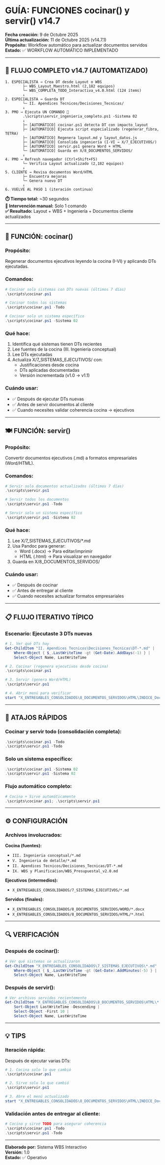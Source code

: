 # GUÍA: FUNCIONES cocinar() y servir() v14.7

**Fecha creación:** 9 de Octubre 2025  
**Última actualización:** 11 de Octubre 2025 (v14.7.1)  
**Propósito:** Workflow automático para actualizar documentos servidos  
**Estado:** ✅ WORKFLOW AUTOMÁTICO IMPLEMENTADO

---

## 🔄 FLUJO COMPLETO v14.7 (AUTOMATIZADO)

```
1. ESPECIALISTA → Crea DT desde Layout o WBS
        ├─ WBS_Layout_Maestro.html (2,182 equipos)
        └─ WBS_COMPLETA_TODO_Interactiva_v4.0.html (124 ítems)
        ↓
2. ESPECIALISTA → Guarda DT
        └─ II. Apendices Tecnicos/Decisiones_Tecnicas/
        ↓
3. PMO → Ejecuta UN COMANDO 🚀
        .\scripts\servir_ingenieria_completo.ps1 -Sistema 02
        ↓
        ├─ [AUTOMÁTICO] cocinar.ps1 detecta DT con impacto_layout
        ├─ [AUTOMÁTICO] Ejecuta script especializado (regenerar_fibra, TETRA)
        ├─ [AUTOMÁTICO] Regenera layout.md y layout_datos.js
        ├─ [AUTOMÁTICO] Consolida ingeniería (I-VI → X/7_EJECUTIVOS/)
        ├─ [AUTOMÁTICO] servir.ps1 genera Word + HTML
        └─ [AUTOMÁTICO] Guarda en X/8_DOCUMENTOS_SERVIDOS/
        ↓
4. PMO → Refresh navegador (Ctrl+Shift+F5)
        └─ Verifica Layout actualizado (2,182 equipos)
        ↓
5. CLIENTE → Revisa documentos Word/HTML
        ├─ Encuentra mejoras
        └─ Genera nuevo DT
        ↓
6. VUELVE AL PASO 1 (iteración continua)
```

**⏱️ Tiempo total:** ~30 segundos  
**🎯 Intervención manual:** Solo 1 comando  
**✅ Resultado:** Layout + WBS + Ingeniería + Documentos cliente actualizados  

---

## 🍳 FUNCIÓN: cocinar()

### **Propósito:**
Regenerar documentos ejecutivos leyendo la cocina (I-VI) y aplicando DTs ejecutadas.

### **Comandos:**

```powershell
# Cocinar solo sistemas con DTs nuevas (últimos 7 días)
.\scripts\cocinar.ps1

# Cocinar todos los sistemas
.\scripts\cocinar.ps1 -Todo

# Cocinar solo un sistema específico
.\scripts\cocinar.ps1 -Sistema 02
```

### **Qué hace:**
1. Identifica qué sistemas tienen DTs recientes
2. Lee fuentes de la cocina (III. Ingenieria conceptual)
3. Lee DTs ejecutadas
4. Actualiza X/7_SISTEMAS_EJECUTIVOS/ con:
   - Justificaciones desde cocina
   - DTs aplicadas documentadas
   - Versión incrementada (v1.0 → v1.1)

### **Cuándo usar:**
- ✅ Después de ejecutar DTs nuevas
- ✅ Antes de servir documentos al cliente
- ✅ Cuando necesites validar coherencia cocina → ejecutivos

---

## 🍽️ FUNCIÓN: servir()

### **Propósito:**
Convertir documentos ejecutivos (.md) a formatos empresariales (Word/HTML).

### **Comandos:**

```powershell
# Servir solo documentos actualizados (últimos 7 días)
.\scripts\servir.ps1

# Servir todos los documentos
.\scripts\servir.ps1 -Todo

# Servir solo un sistema específico
.\scripts\servir.ps1 -Sistema 02
```

### **Qué hace:**
1. Lee X/7_SISTEMAS_EJECUTIVOS/*.md
2. Usa Pandoc para generar:
   - Word (.docx) → Para editar/imprimir
   - HTML (.html) → Para visualizar en navegador
3. Guarda en X/8_DOCUMENTOS_SERVIDOS/

### **Cuándo usar:**
- ✅ Después de cocinar
- ✅ Antes de entregar al cliente
- ✅ Cuando necesites actualizar formatos empresariales

---

## 📋 FLUJO ITERATIVO TÍPICO

### **Escenario: Ejecutaste 3 DTs nuevas**

```powershell
# 1. Ver qué DTs hay
Get-ChildItem "II. Apendices Tecnicos\Decisiones_Tecnicas\DT-*.md" | 
    Where-Object { $_.LastWriteTime -gt (Get-Date).AddDays(-1) } | 
    Select-Object Name, LastWriteTime

# 2. Cocinar (regenera ejecutivos desde cocina)
.\scripts\cocinar.ps1

# 3. Servir (genera Word/HTML)
.\scripts\servir.ps1

# 4. Abrir menú para verificar
start "X_ENTREGABLES_CONSOLIDADOS\8_DOCUMENTOS_SERVIDOS\HTML\INDICE_Documentos_Servidos.html"
```

---

## 🎯 ATAJOS RÁPIDOS

### **Cocinar y servir todo (consolidación completa):**

```powershell
.\scripts\cocinar.ps1 -Todo
.\scripts\servir.ps1 -Todo
```

### **Solo un sistema específico:**

```powershell
.\scripts\cocinar.ps1 -Sistema 02
.\scripts\servir.ps1 -Sistema 02
```

### **Flujo automático completo:**

```powershell
# Cocina + Sirve automáticamente
.\scripts\cocinar.ps1; .\scripts\servir.ps1
```

---

## ⚙️ CONFIGURACIÓN

### **Archivos involucrados:**

**Cocina (fuentes):**
- `III. Ingenieria conceptual/*.md`
- `V. Ingenieria de detalle/*.md`
- `II. Apendices Tecnicos/Decisiones_Tecnicas/DT-*.md`
- `IX. WBS y Planificacion/WBS_Presupuestal_v2.0.md`

**Ejecutivos (intermedios):**
- `X_ENTREGABLES_CONSOLIDADOS/7_SISTEMAS_EJECUTIVOS/*.md`

**Servidos (finales):**
- `X_ENTREGABLES_CONSOLIDADOS/8_DOCUMENTOS_SERVIDOS/WORD/*.docx`
- `X_ENTREGABLES_CONSOLIDADOS/8_DOCUMENTOS_SERVIDOS/HTML/*.html`

---

## 🔍 VERIFICACIÓN

### **Después de cocinar():**
```powershell
# Ver qué sistemas se actualizaron
Get-ChildItem "X_ENTREGABLES_CONSOLIDADOS\7_SISTEMAS_EJECUTIVOS\*.md" | 
    Where-Object { $_.LastWriteTime -gt (Get-Date).AddMinutes(-5) } | 
    Select-Object Name, LastWriteTime
```

### **Después de servir():**
```powershell
# Ver archivos servidos recientemente
Get-ChildItem "X_ENTREGABLES_CONSOLIDADOS\8_DOCUMENTOS_SERVIDOS\HTML\*.html" | 
    Sort-Object LastWriteTime -Descending | 
    Select-Object -First 10 | 
    Select-Object Name, LastWriteTime
```

---

## 💡 TIPS

### **Iteración rápida:**
Después de ejecutar varias DTs:
```powershell
# 1. Cocina solo lo que cambió
.\scripts\cocinar.ps1

# 2. Sirve solo lo que cambió
.\scripts\servir.ps1

# 3. Abre el menú actualizado
start "X_ENTREGABLES_CONSOLIDADOS\8_DOCUMENTOS_SERVIDOS\HTML\INDICE_Documentos_Servidos.html"
```

### **Validación antes de entregar al cliente:**
```powershell
# Cocina y sirve TODO para asegurar coherencia
.\scripts\cocinar.ps1 -Todo
.\scripts\servir.ps1 -Todo
```

---

**Elaborado por:** Sistema WBS Interactivo  
**Versión:** 1.0  
**Estado:** ✅ Operativo

